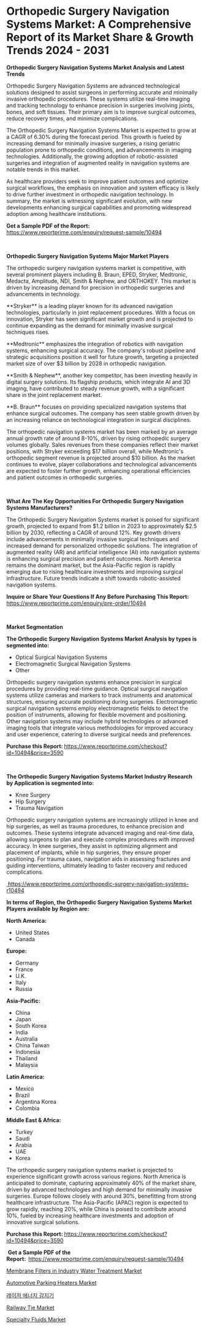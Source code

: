 <p><h1>Orthopedic Surgery Navigation Systems Market: A Comprehensive Report of its Market Share & Growth Trends 2024 - 2031</h1></p><p><strong>Orthopedic Surgery Navigation Systems Market Analysis and Latest Trends</strong></p>
<p><p>Orthopedic Surgery Navigation Systems are advanced technological solutions designed to assist surgeons in performing accurate and minimally invasive orthopedic procedures. These systems utilize real-time imaging and tracking technology to enhance precision in surgeries involving joints, bones, and soft tissues. Their primary aim is to improve surgical outcomes, reduce recovery times, and minimize complications.</p><p>The Orthopedic Surgery Navigation Systems Market is expected to grow at a CAGR of 6.30% during the forecast period. This growth is fueled by increasing demand for minimally invasive surgeries, a rising geriatric population prone to orthopedic conditions, and advancements in imaging technologies. Additionally, the growing adoption of robotic-assisted surgeries and integration of augmented reality in navigation systems are notable trends in this market. </p><p>As healthcare providers seek to improve patient outcomes and optimize surgical workflows, the emphasis on innovation and system efficacy is likely to drive further investment in orthopedic navigation technology. In summary, the market is witnessing significant evolution, with new developments enhancing surgical capabilities and promoting widespread adoption among healthcare institutions.</p></p>
<p><strong>Get a Sample PDF of the Report:&nbsp;</strong> <a href="https://www.reportprime.com/enquiry/request-sample/10494">https://www.reportprime.com/enquiry/request-sample/10494</a></p>
<p>&nbsp;</p>
<p><strong>Orthopedic Surgery Navigation Systems Major Market Players</strong></p>
<p><p>The orthopedic surgery navigation systems market is competitive, with several prominent players including B. Braun, EPED, Stryker, Medtronic, Medacta, Amplitude, NDI, Smith & Nephew, and ORTHOKEY. This market is driven by increasing demand for precision in orthopedic surgeries and advancements in technology.</p><p>**Stryker** is a leading player known for its advanced navigation technologies, particularly in joint replacement procedures. With a focus on innovation, Stryker has seen significant market growth and is projected to continue expanding as the demand for minimally invasive surgical techniques rises.</p><p>**Medtronic** emphasizes the integration of robotics with navigation systems, enhancing surgical accuracy. The company's robust pipeline and strategic acquisitions position it well for future growth, targeting a projected market size of over $3 billion by 2028 in orthopedic navigation.</p><p>**Smith & Nephew**, another key competitor, has been investing heavily in digital surgery solutions. Its flagship products, which integrate AI and 3D imaging, have contributed to steady revenue growth, with a significant share in the joint replacement market.</p><p>**B. Braun** focuses on providing specialized navigation systems that enhance surgical outcomes. The company has seen stable growth driven by an increasing reliance on technological integration in surgical disciplines.</p><p>The orthopedic navigation systems market has been marked by an average annual growth rate of around 8-10%, driven by rising orthopedic surgery volumes globally. Sales revenues from these companies reflect their market positions, with Stryker exceeding $17 billion overall, while Medtronic's orthopedic segment revenue is projected around $10 billion. As the market continues to evolve, player collaborations and technological advancements are expected to foster further growth, enhancing operational efficiencies and patient outcomes in orthopedic surgeries.</p></p>
<p>&nbsp;</p>
<p><strong>What Are The Key Opportunities For Orthopedic Surgery Navigation Systems Manufacturers?</strong></p>
<p><p>The Orthopedic Surgery Navigation Systems market is poised for significant growth, projected to expand from $1.2 billion in 2023 to approximately $2.5 billion by 2030, reflecting a CAGR of around 12%. Key growth drivers include advancements in minimally invasive surgical techniques and increased demand for personalized orthopedic solutions. The integration of augmented reality (AR) and artificial intelligence (AI) into navigation systems is enhancing surgical precision and patient outcomes. North America remains the dominant market, but the Asia-Pacific region is rapidly emerging due to rising healthcare investments and improving surgical infrastructure. Future trends indicate a shift towards robotic-assisted navigation systems.</p></p>
<p><strong>Inquire or Share Your Questions If Any Before Purchasing This Report:</strong> <a href="https://www.reportprime.com/enquiry/pre-order/10494">https://www.reportprime.com/enquiry/pre-order/10494</a></p>
<p>&nbsp;</p>
<p><strong>Market Segmentation</strong></p>
<p><strong>The Orthopedic Surgery Navigation Systems Market Analysis by types is segmented into:</strong></p>
<p><ul><li>Optical Surgical Navigation Systems</li><li>Electromagnetic Surgical Navigation Systems</li><li>Other</li></ul></p>
<p><p>Orthopedic surgery navigation systems enhance precision in surgical procedures by providing real-time guidance. Optical surgical navigation systems utilize cameras and markers to track instruments and anatomical structures, ensuring accurate positioning during surgeries. Electromagnetic surgical navigation systems employ electromagnetic fields to detect the position of instruments, allowing for flexible movement and positioning. Other navigation systems may include hybrid technologies or advanced imaging tools that integrate various methodologies for improved accuracy and user experience, catering to diverse surgical needs and preferences.</p></p>
<p><strong>Purchase this Report:&nbsp;</strong><a href="https://www.reportprime.com/checkout?id=10494&price=3590">https://www.reportprime.com/checkout?id=10494&price=3590</a></p>
<p>&nbsp;</p>
<p><strong>The Orthopedic Surgery Navigation Systems Market Industry Research by Application is segmented into:</strong></p>
<p><ul><li>Knee Surgery</li><li>Hip Surgery</li><li>Trauma Navigation</li></ul></p>
<p><p>Orthopedic surgery navigation systems are increasingly utilized in knee and hip surgeries, as well as trauma procedures, to enhance precision and outcomes. These systems integrate advanced imaging and real-time data, allowing surgeons to plan and execute complex procedures with improved accuracy. In knee surgeries, they assist in optimizing alignment and placement of implants, while in hip surgeries, they ensure proper positioning. For trauma cases, navigation aids in assessing fractures and guiding interventions, ultimately leading to faster recovery and reduced complications.</p></p>
<p><a href="https://www.reportprime.com/orthopedic-surgery-navigation-systems-r10494">&nbsp;https://www.reportprime.com/orthopedic-surgery-navigation-systems-r10494</a></p>
<p><strong>In terms of Region, the Orthopedic Surgery Navigation Systems Market Players available by Region are:</strong></p>
<p>
    <p> <strong> North America: </strong>
        <ul>
            <li>United States</li>
            <li>Canada</li>
        </ul>
        </p> 
    <p> <strong> Europe: </strong>
        <ul>
            <li>Germany</li>
            <li>France</li>
            <li>U.K.</li>
            <li>Italy</li>
            <li>Russia</li>
        </ul>
        </p> 
    <p> <strong> Asia-Pacific: </strong>
        <ul>
            <li>China</li>
            <li>Japan</li>
            <li>South Korea</li>
            <li>India</li>
            <li>Australia</li>
            <li>China Taiwan</li>
            <li>Indonesia</li>
            <li>Thailand</li>
            <li>Malaysia</li>
        </ul>
        </p> 
    <p> <strong> Latin America: </strong>
        <ul>
            <li>Mexico</li>
            <li>Brazil</li>
            <li>Argentina Korea</li>
            <li>Colombia</li>
        </ul>
        </p> 
    <p> <strong> Middle East & Africa: </strong>
        <ul>
            <li>Turkey</li>
            <li>Saudi</li>
            <li>Arabia</li>
            <li>UAE</li>
            <li>Korea</li>
        </ul>
    </p>
    </p>
<p><p>The orthopedic surgery navigation systems market is projected to experience significant growth across various regions. North America is anticipated to dominate, capturing approximately 40% of the market share, driven by advanced technologies and high demand for minimally invasive surgeries. Europe follows closely with around 30%, benefitting from strong healthcare infrastructure. The Asia-Pacific (APAC) region is expected to grow rapidly, reaching 20%, while China is poised to contribute around 10%, fueled by increasing healthcare investments and adoption of innovative surgical solutions.</p></p>
<p><strong>Purchase this Report: </strong><a href="https://www.reportprime.com/checkout?id=10494&price=3590">https://www.reportprime.com/checkout?id=10494&price=3590</a></p>
<p>&nbsp;<strong>Get a Sample PDF of the Report:&nbsp;&nbsp;</strong><a href="https://www.reportprime.com/enquiry/request-sample/10494">https://www.reportprime.com/enquiry/request-sample/10494</a></p>
<p><strong></strong></p>
<p><p><a href="https://medium.com/@janetvalentinh15/the-membrane-filters-in-industry-water-treatment-market-decisions-are-mostly-driven-by-resource-c4576ab2beb1">Membrane Filters in Industry Water Treatment Market</a></p><p><a href="https://issuu.com/reportprime-2/docs/automotive-parking-heaters-market-s_6305cb806f4424">Automotive Parking Heaters Market</a></p><p><a href="https://medium.com/@deandreclark78/%EA%B8%80%EB%A1%9C%EB%B2%8C-%EB%A0%88%EC%9D%B4%EC%A0%80-%EC%97%90%EB%84%88%EC%A7%80-%ED%83%90%EC%A7%80%EA%B8%B0-%EC%8B%9C%EC%9E%A5%EC%9D%80-2024%EB%85%84%EB%B6%80%ED%84%B0-2031%EB%85%84%EA%B9%8C%EC%A7%80-11-9-%EC%9D%98-%EC%97%B0%ED%8F%89%EA%B7%A0-%EC%84%B1%EC%9E%A5%EB%A5%A0-cagr-%EC%9D%84-%EA%B8%B0%EB%A1%9D%ED%95%A0-%EA%B2%83%EC%9C%BC%EB%A1%9C-%EC%98%88%EC%83%81%EB%90%A9%EB%8B%88%EB%8B%A4-6886b1329f84">레이저 에너지 감지기</a></p><p><a href="https://www.linkedin.com/pulse/railway-tie-industry-analysis-report-its-market-size-share-lfsge?trackingId=ZrzJX%2BIzR8G4h5ekF2x2eg%3D%3D">Railway Tie Market</a></p><p><a href="https://www.linkedin.com/pulse/specialty-fluids-market-growth-outlook-from-2024-2031-projecting-tmj5e?trackingId=xJrpCMUZRzKKgOtllWxing%3D%3D">Specialty Fluids Market</a></p></p>